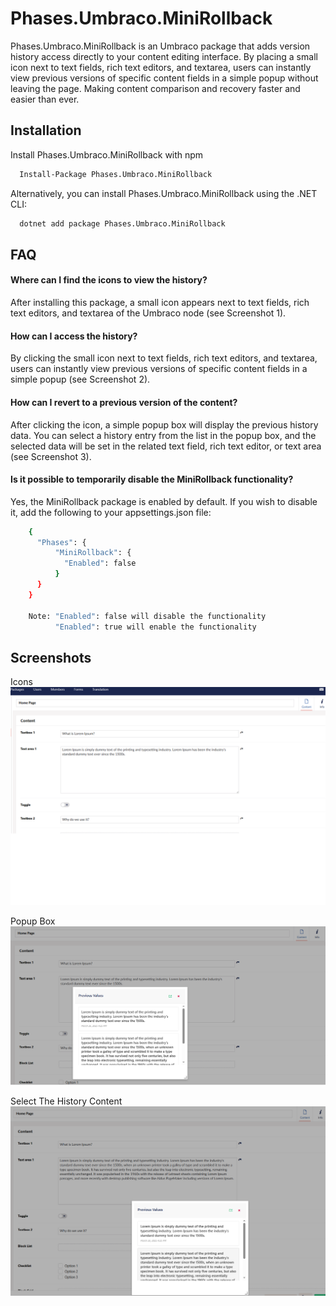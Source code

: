 
# Phases.Umbraco.MiniRollback

Phases.Umbraco.MiniRollback is an Umbraco package that adds version history access directly to your content editing interface. By placing a small icon next to text fields, rich text editors, and textarea, users can instantly view previous versions of specific content fields in a simple popup without leaving the page. Making content comparison and recovery faster and easier than ever.


## Installation

Install Phases.Umbraco.MiniRollback with npm

```bash
  Install-Package Phases.Umbraco.MiniRollback
```
Alternatively, you can install Phases.Umbraco.MiniRollback using the .NET CLI:

```bash
  dotnet add package Phases.Umbraco.MiniRollback
```
## FAQ

#### Where can I find the icons to view the history?

After installing this package, a small icon appears next to text fields, rich text editors, and textarea of the Umbraco node (see Screenshot 1).

#### How can I access the history?

By clicking the small icon next to text fields, rich text editors, and textarea, users can instantly view previous versions of specific content fields in a simple popup (see Screenshot 2).

#### How can I revert to a previous version of the content?

After clicking the icon, a simple popup box will display the previous history data. You can select a history entry from the list in the popup box, and the selected data will be set in the related text field, rich text editor, or text area (see Screenshot 3).

#### Is it possible to temporarily disable the MiniRollback functionality?

Yes, the MiniRollback package is enabled by default. If you wish to disable it, add the following to your appsettings.json file:
```bash
    {
      "Phases": {
          "MiniRollback": {
            "Enabled": false
          }
      }
    }
    
    Note: "Enabled": false will disable the functionality
          "Enabled": true will enable the functionality

```

## Screenshots

Icons
![App Screenshot](https://github.com/phases/Phases.Umbraco.MiniRollback/blob/main/Phases.Umbraco.MiniRollback/screenshots/rollback-icon.png?raw=true)

Popup Box
![App Screenshot](https://raw.githubusercontent.com/phases/Phases.Umbraco.MiniRollback/refs/heads/main/Phases.Umbraco.MiniRollback/screenshots/view-history.png?token=GHSAT0AAAAAAC7XLZ37V775KLOIWBJLWHDGZ7D5JOQ)

Select The History Content
![App Screenshot](https://raw.githubusercontent.com/phases/Phases.Umbraco.MiniRollback/refs/heads/main/Phases.Umbraco.MiniRollback/screenshots/revert-the-history.png?token=GHSAT0AAAAAAC7XLZ36HMMNLMYLDM6BOOQYZ7D5J2Q)

